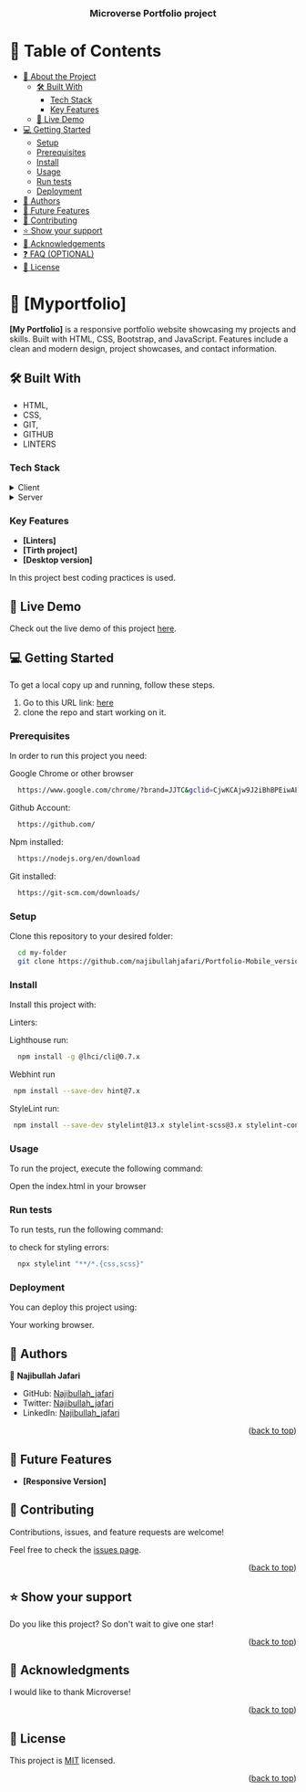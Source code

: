 

<div align="center">
  <br/>

  <h3><b>Microverse Portfolio project</b></h3>

</div>

# 📗 Table of Contents

- [📖 About the Project](#about-project)
  - [🛠 Built With](#built-with)
    - [Tech Stack](#tech-stack)
    - [Key Features](#key-features)
  - [🚀 Live Demo](#live-demo)
- [💻 Getting Started](#getting-started)
  - [Setup](#setup)
  - [Prerequisites](#prerequisites)
  - [Install](#install)
  - [Usage](#usage)
  - [Run tests](#run-tests)
  - [Deployment](#deployment)
- [👥 Authors](#authors)
- [🔭 Future Features](#future-features)
- [🤝 Contributing](#contributing)
- [⭐️ Show your support](#support)
- [🙏 Acknowledgements](#acknowledgements)
- [❓ FAQ (OPTIONAL)](#faq)
- [📝 License](#license)

# 📖 [Myportfolio] <a name="about-project"></a>

**[My Portfolio]** is a responsive portfolio website showcasing my projects and skills. Built with HTML, CSS, Bootstrap, and JavaScript. Features include a clean and modern design, project showcases, and contact information.




## 🛠 Built With <a name="built-with"></a>

- HTML, 
- CSS, 
- GIT, 
- GITHUB 
- LINTERS

### Tech Stack <a name="tech-stack"></a>

<details>
  <summary>Client</summary>
  <ul>
    <li><a href="https://www.microverse.org/">HTML5</a></li>
    <li><a href="https://www.microverse.org/">CSS3</a></li>
  </ul>
</details>

<details>
  <summary>Server</summary>
  <ul>
    <li><a href="https://marketplace.visualstudio.com/items?itemName=ritwickdey.LiveServer">VS CODE Live Server Extension</a></li>
  </ul>
</details>

### Key Features <a name="key-features"></a>

- **[Linters]**
- **[Tirth project]**
- **[Desktop version]**

In this project best coding practices is used.

## 🚀 Live Demo <a name="live-demo"></a>

Check out the live demo of this project [here](https://najibullahjafari.github.io/Myportfolio/).



## 💻 Getting Started <a name="getting-started"></a>

To get a local copy up and running, follow these steps.

1. Go to this URL link: [here](https://github.com/najibullahjafari/Myportfolio)
2. clone the repo and start working on it.

### Prerequisites

In order to run this project you need:

Google Chrome or other browser

```sh
  https://www.google.com/chrome/?brand=JJTC&gclid=CjwKCAjw9J2iBhBPEiwAErwpeSDcMFWiIQWj2u5GY6owZ7OaOHw7dYYCHW7uTR4kvYosNJYd4wt4VxoCiywQAvD_BwE&gclsrc=aw.ds
```

Github Account:

```sh
  https://github.com/
```

Npm installed:

```sh
  https://nodejs.org/en/download
```

Git installed:

```sh
  https://git-scm.com/downloads/
```

### Setup

Clone this repository to your desired folder:

```sh
  cd my-folder
  git clone https://github.com/najibullahjafari/Portfolio-Mobile_version.git
```

### Install

Install this project with:

Linters:

Lighthouse run:

```sh
  npm install -g @lhci/cli@0.7.x
```

Webhint run

```sh
 npm install --save-dev hint@7.x
```

StyleLint run:

```sh
 npm install --save-dev stylelint@13.x stylelint-scss@3.x stylelint-config-standard@21.x stylelint-csstree-validator@1.x
```

### Usage

To run the project, execute the following command:

Open the index.html in your browser

### Run tests

To run tests, run the following command:

to check for styling errors:

```sh
  npx stylelint "**/*.{css,scss}"
```

### Deployment

You can deploy this project using:

Your working browser.

## 👥 Authors <a name="authors"></a>

👤 **Najibullah Jafari**

- GitHub: [Najibullah_jafari](https://github.com/najibullahjafari)
- Twitter: [Najibullah_jafari](https://twitter.com/Najib_Jafari_)
- LinkedIn: [Najibullah_jafari](https://www.linkedin.com/in/najibulla-jafari-609852263/)

<p align="right">(<a href="#readme-top">back to top</a>)</p>

<!-- FUTURE FEATURES -->

## 🔭 Future Features <a name="future-features"></a>


- **[Responsive Version]**

## 🤝 Contributing <a name="contributing"></a>

Contributions, issues, and feature requests are welcome!

Feel free to check the [issues page](https://github.com/najibullahjafari/Myportfolio/issues).

<p align="right">(<a href="#readme-top">back to top</a>)</p>

## ⭐️ Show your support <a name="support"></a>

Do you like this project? So don't wait to give one star!

<p align="right">(<a href="#readme-top">back to top</a>)</p>
<!-- ACKNOWLEDGEMENTS -->

## 🙏 Acknowledgments <a name="acknowledgements"></a>


I would like to thank Microverse!

<p align="right">(<a href="#readme-top">back to top</a>)</p>

## 📝 License <a name="license"></a>

This project is [MIT](./MIT.md) licensed.

<p align="right">(<a href="#readme-top">back to top</a>)</p>

